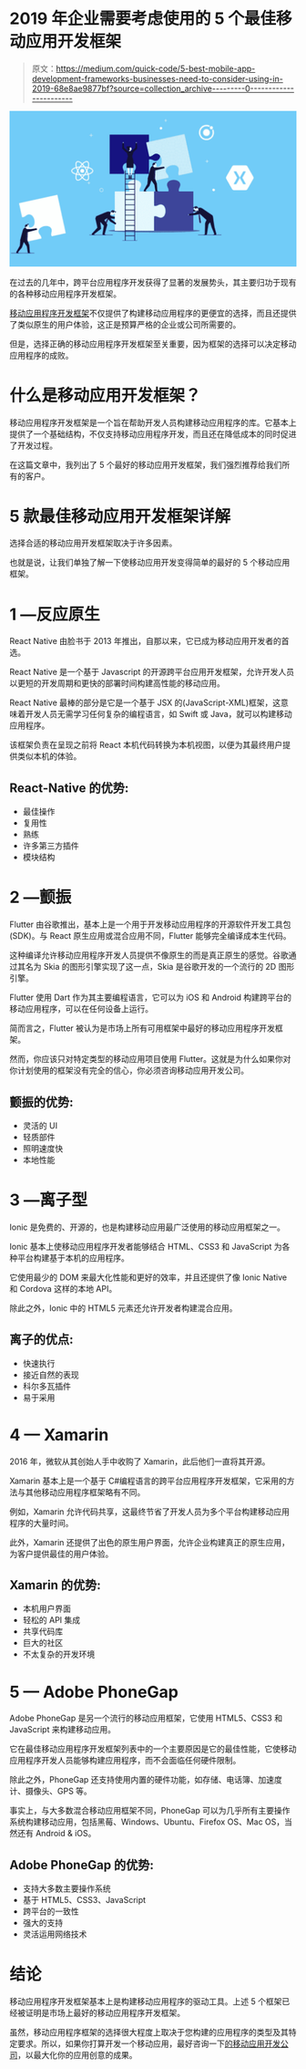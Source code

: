 # 2019 年企业需要考虑使用的 5 个最佳移动应用开发框架

> 原文：<https://medium.com/quick-code/5-best-mobile-app-development-frameworks-businesses-need-to-consider-using-in-2019-68e8ae9877bf?source=collection_archive---------0----------------------->

![](img/eae050de0ed0f8cbe32b0c54cb09a7eb.png)

在过去的几年中，跨平台应用程序开发获得了显著的发展势头，其主要归功于现有的各种移动应用程序开发框架。

[移动应用程序开发框架](https://www.credencys.com/blog/mobile-app-development-frameworks/)不仅提供了构建移动应用程序的更便宜的选择，而且还提供了类似原生的用户体验，这正是预算严格的企业或公司所需要的。

但是，选择正确的移动应用程序开发框架至关重要，因为框架的选择可以决定移动应用程序的成败。

# **什么是移动应用开发框架？**

移动应用程序开发框架是一个旨在帮助开发人员构建移动应用程序的库。它基本上提供了一个基础结构，不仅支持移动应用程序开发，而且还在降低成本的同时促进了开发过程。

在这篇文章中，我列出了 5 个最好的移动应用开发框架，我们强烈推荐给我们所有的客户。

# **5 款最佳移动应用开发框架详解**

选择合适的移动应用开发框架取决于许多因素。

也就是说，让我们单独了解一下使移动应用开发变得简单的最好的 5 个移动应用框架。

# **1 —反应原生**

React Native 由脸书于 2013 年推出，自那以来，它已成为移动应用开发者的首选。

React Native 是一个基于 Javascript 的开源跨平台应用开发框架，允许开发人员以更短的开发周期和更快的部署时间构建高性能的移动应用。

React Native 最棒的部分是它是一个基于 JSX 的(JavaScript-XML)框架，这意味着开发人员无需学习任何复杂的编程语言，如 Swift 或 Java，就可以构建移动应用程序。

该框架负责在呈现之前将 React 本机代码转换为本机视图，以便为其最终用户提供类似本机的体验。

## **React-Native 的优势:**

*   最佳操作
*   复用性
*   熟练
*   许多第三方插件
*   模块结构

# **2 —颤振**

Flutter 由谷歌推出，基本上是一个用于开发移动应用程序的开源软件开发工具包(SDK)。与 React 原生应用或混合应用不同，Flutter 能够完全编译成本生代码。

这种编译允许移动应用程序开发人员提供不像原生的而是真正原生的感觉。谷歌通过其名为 Skia 的图形引擎实现了这一点，Skia 是谷歌开发的一个流行的 2D 图形引擎。

Flutter 使用 Dart 作为其主要编程语言，它可以为 iOS 和 Android 构建跨平台的移动应用程序，可以在任何设备上运行。

简而言之，Flutter 被认为是市场上所有可用框架中最好的移动应用程序开发框架。

然而，你应该只对特定类型的移动应用项目使用 Flutter。这就是为什么如果你对你计划使用的框架没有完全的信心，你必须咨询移动应用开发公司。

## **颤振的优势:**

*   灵活的 UI
*   轻质部件
*   照明速度快
*   本地性能

# **3 —离子型**

Ionic 是免费的、开源的，也是构建移动应用最广泛使用的移动应用框架之一。

Ionic 基本上使移动应用程序开发者能够结合 HTML、CSS3 和 JavaScript 为各种平台构建基于本机的应用程序。

它使用最少的 DOM 来最大化性能和更好的效率，并且还提供了像 Ionic Native 和 Cordova 这样的本地 API。

除此之外，Ionic 中的 HTML5 元素还允许开发者构建混合应用。

## **离子的优点:**

*   快速执行
*   接近自然的表现
*   科尔多瓦插件
*   易于采用

# **4 — Xamarin**

2016 年，微软从其创始人手中收购了 Xamarin，此后他们一直将其开源。

Xamarin 基本上是一个基于 C#编程语言的跨平台应用程序开发框架，它采用的方法与其他移动应用程序框架略有不同。

例如，Xamarin 允许代码共享，这最终节省了开发人员为多个平台构建移动应用程序的大量时间。

此外，Xamarin 还提供了出色的原生用户界面，允许企业构建真正的原生应用，为客户提供最佳的用户体验。

## **Xamarin 的优势:**

*   本机用户界面
*   轻松的 API 集成
*   共享代码库
*   巨大的社区
*   不太复杂的开发环境

# **5 — Adobe PhoneGap**

Adobe PhoneGap 是另一个流行的移动应用框架，它使用 HTML5、CSS3 和 JavaScript 来构建移动应用。

它在最佳移动应用程序开发框架列表中的一个主要原因是它的最佳性能，它使移动应用程序开发人员能够构建应用程序，而不会面临任何硬件限制。

除此之外，PhoneGap 还支持使用内置的硬件功能，如存储、电话簿、加速度计、摄像头、GPS 等。

事实上，与大多数混合移动应用框架不同，PhoneGap 可以为几乎所有主要操作系统构建移动应用，包括黑莓、Windows、Ubuntu、Firefox OS、Mac OS，当然还有 Android & iOS。

## **Adobe PhoneGap 的优势:**

*   支持大多数主要操作系统
*   基于 HTML5、CSS3、JavaScript
*   跨平台的一致性
*   强大的支持
*   灵活运用网络技术

# **结论**

移动应用程序开发框架基本上是构建移动应用程序的驱动工具。上述 5 个框架已经被证明是市场上最好的移动应用程序开发框架。

虽然，移动应用程序框架的选择很大程度上取决于您构建的应用程序的类型及其特定要求。所以，如果你打算开发一个移动应用，最好咨询一下[的移动应用开发公司](https://www.credencys.com/mobile-application-development-services/)，以最大化你的应用创意的成果。